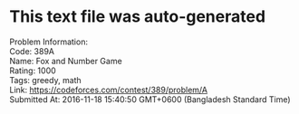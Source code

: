 # This text file was auto-generated  
  
Problem Information:  
Code: 389A  
Name: Fox and Number Game  
Rating: 1000  
Tags: greedy, math  
Link: https://codeforces.com/contest/389/problem/A  
Submitted At: 2016-11-18 15:40:50 GMT+0600 (Bangladesh Standard Time)  
